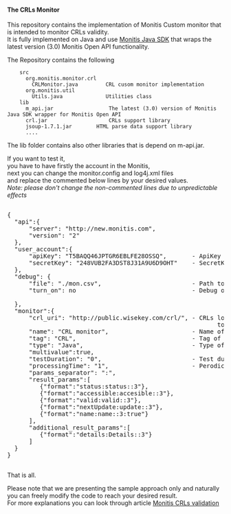 #### The CRLs Monitor

This repository contains the implementation of Monitis Custom monitor that is intended to monitor CRLs validity.  
It is fully implemented on Java and use [Monitis Java SDK](https://github.com/monitisexchange/Monitis-Java-SDK) that wraps the latest version (3.0) Monitis Open API functionality.

The Repository contains the following

        src
          org.monitis.monitor.crl
            CRLMonitor.java         CRL cusom monitor implementation
          org.monitis.util
            Utils.java              Utilities class
        lib
          m_api.jar                  The latest (3.0) version of Monitis Java SDK wrapper for Monitis Open API  
          crl.jar                    CRLs support library
          jsoup-1.7.1.jar	     HTML parse data support library
          ....

The lib folder contains also other libraries that is depend on m-api.jar.  

If you want to test it,  
you have to have firstly the account in the Monitis,   
next you can change the monitor.config and log4j.xml files  
and replace the commented below lines by your desired values.  
_Note: please don't change the  non-commented lines due to unpredictable effects_

<pre>

{
  "api":{
      "server": "http://new.monitis.com",
      "version": "2"
  },
  "user_account":{
      "apiKey": "T5BAQQ46JPTGR6EBLFE28OSSQ",       - ApiKey that can be obtained from your Monitis accoun
      "secretKey": "248VUB2FA3DST8J31A9U6D9OHT"    - SecretKey that can be obtained from your Monitis account
  },  
  "debug": {
      "file": "./mon.csv",                         - Path to debug file
      "turn_on": no                                - Debug option (if "yes" the measuring results will be put 
                                                             into local csv file instead of send into Monitis)
  },
  "monitor":{
      "crl_uri": "http://public.wisekey.com/crl/", - CRLs location path (you can put here both the path 
                                                          to the list of crls as well as to concrete CRL) 
      "name": "CRL monitor",                       - Name of Monitor
      "tag": "CRL",                                - Tag of Monitor
      "type": "Java",                              - Type of Monitor
      "multivalue":true,
      "testDuration": "0",                         - Test duration in minutes (0 for infinite test)
      "processingTime": "1",                       - Perodicity of testing in minutes
      "params_separator": ":",
      "result_params":[
         {"format":"status:status::3"},
         {"format":"accessible:accesible::3"},
         {"format":"valid:valid::3"},
         {"format":"nextUpdate:update::3"},
         {"format":"name:name::3:true"}
      ],
      "additional_result_params":[
         {"format":"details:Details::3"}
      ]
  }
}

</pre>

That is all.  

Please note that we are presenting the sample approach only and naturally you can freely modify the code to reach your desired result.  
For more explanations you can look through article [Monitis CRLs validation](http://blog.monitis.com/index.php/2012/11/10/monitis-crls-validation/)


